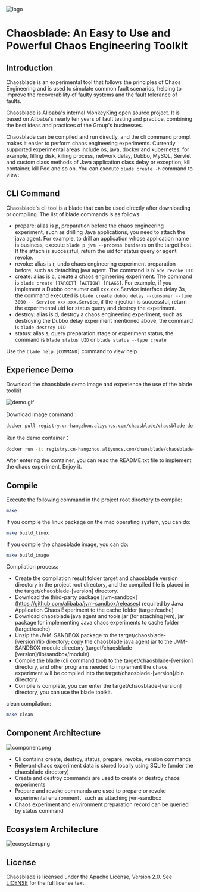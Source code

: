 ![logo](https://chaosblade.oss-cn-hangzhou.aliyuncs.com/doc/image/chaosblade-logo.png)  

# Chaosblade: An Easy to Use and Powerful Chaos Engineering Toolkit

## Introduction

Chaosblade is an experimental tool that follows the principles of Chaos Engineering and is used to simulate common fault scenarios, helping to improve the recoverability of faulty systems and the fault tolerance of faults.

Chaosblade is Alibaba's internal MonkeyKing open source project. It is based on Alibaba's nearly ten years of fault testing and practice, combining the best ideas and practices of the Group's businesses.

Chaosblade can be compiled and run directly, and the cli command prompt makes it easier to perform chaos engineering experiments. Currently supported experimental areas include os, java, docker and kubernetes, for example, filling disk, killing process, network delay, Dubbo, MySQL, Servlet and custom class methods of Java application class delay or exception, kill container, kill Pod and so on. You can execute `blade create -h` command to view:


## CLI Command

Chaosblade's cli tool is a blade that can be used directly after downloading or compiling. The list of blade commands is as follows:
* prepare: alias is p, preparation before the chaos engineering experiment, such as drilling Java applications, you need to attach the java agent. For example, to drill an application whose application name is business, execute `blade p jvm --process business` on the target host. If the attach is successful, return the uid for status query or agent revoke.
* revoke: alias is r, undo chaos engineering experiment preparation before, such as detaching java agent. The command is `blade revoke UID`
* create: alias is c, create a chaos engineering experiment. The command is `blade create [TARGET] [ACTION] [FLAGS]`. For example, if you implement a Dubbo consumer call xxx.xxx.Service interface delay 3s, the command executed is `blade create dubbo delay --consumer --time 3000 -- Service xxx.xxx.Service`, if the injection is successful, return the experimental uid for status query and destroy the experiment.
* destroy: alias is d, destroy a chaos engineering experiment, such as destroying the Dubbo delay experiment mentioned above, the command is `blade destroy UID`
* status: alias s, query preparation stage or experiment status, the command is `blade status UID` or `blade status --type create`

Use the `blade help [COMMAND]` command to view help

## Experience Demo
Download the chaosblade demo image and experience the use of the blade toolkit
  
![demo.gif](https://chaosblade.oss-cn-hangzhou.aliyuncs.com/agent/release/chaosblade-demo-0.0.1.gif)  

Download image command：
```bash
docker pull registry.cn-hangzhou.aliyuncs.com/chaosblade/chaosblade-demo:latest
```

Run the demo container：
```bash
docker run -it registry.cn-hangzhou.aliyuncs.com/chaosblade/chaosblade-demo:latest
```

After entering the container, you can read the README.txt file to implement the chaos experiment, Enjoy it.

## Compile
Execute the following command in the project root directory to compile:
```bash
make
```

If you compile the linux package on the mac operating system, you can do:
```bash
make build_linux
```

If you compile the chaosblade image, you can do:
```bash
make build_image
```

Compilation process:
* Create the compilation result folder target and chaosblade version directory in the project root directory, and the compiled file is placed in the target/chaosblade-[version] directory.
* Download the third-party package [jvm-sandbox] (https://github.com/alibaba/jvm-sandbox/releases) required by Java Application Chaos Experiment to the cache folder (target/cache)
* Download chaosblade java agent and tools.jar (for attaching jvm), jar package for implementing Java chaos experiments to cache folder (target/cache)
* Unzip the JVM-SANDBOX package to the target/chaosblade-[version]/lib directory; copy the chaosblade java agent jar to the JVM-SANDBOX module directory (target/chaosblade-[version]/lib/sandbox/module)
* Compile the blade (cli command tool) to the target/chaosblade-[version] directory, and other programs needed to implement the chaos experiment will be compiled into the target/chaosblade-[version]/bin directory.
* Compile is complete, you can enter the target/chaosblade-[version] directory, you can use the blade toolkit.

clean compilation:
```bash
make clean
```

## Component Architecture 
![component.png](https://chaosblade.oss-cn-hangzhou.aliyuncs.com/doc/image/component.png)

* Cli contains create, destroy, status, prepare, revoke, version commands
* Relevant chaos experiment data is stored locally using SQLite (under the chaosblade directory)
* Create and destroy commands are used to create or destroy chaos experiments
* Prepare and revoke commands are used to prepare or revoke experimental environment，such as attaching jvm-sandbox
* Chaos experiment and environment preparation record can be queried by status command

## Ecosystem Architecture
![ecosystem.png](https://chaosblade.oss-cn-hangzhou.aliyuncs.com/doc/image/ecosystem.png)


## License
Chaosblade is licensed under the Apache License, Version 2.0. See [LICENSE](LICENSE) for the full license text.
